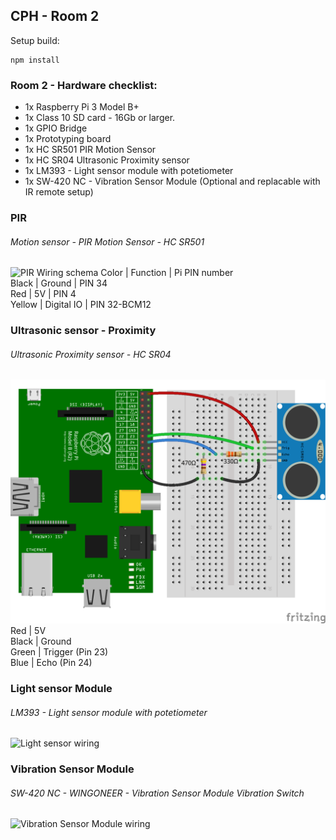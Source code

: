 ## CPH - Room 2

Setup build:
```
npm install
```

### Room 2 - Hardware checklist:
* 1x Raspberry Pi 3 Model B+
* 1x Class 10 SD card - 16Gb or larger.
* 1x GPIO Bridge
* 1x Prototyping board
* 1x HC SR501 PIR Motion Sensor
* 1x HC SR04 Ultrasonic Proximity sensor
* 1x LM393 - Light sensor module with potetiometer
* 1x SW-420 NC - Vibration Sensor Module (Optional and replacable with IR remote setup)



### PIR
###### Motion sensor - PIR Motion Sensor - HC SR501
![PIR Wiring schema](https://cdn-images-1.medium.com/max/1200/1*AmU7xRv5dE3SHJxzUCQfNQ.png)
Color | Function | Pi PIN number   
Black | Ground | PIN 34  
Red | 5V | PIN 4  
Yellow | Digital IO | PIN 32-BCM12  

### Ultrasonic sensor - Proximity  
###### Ultrasonic Proximity sensor - HC SR04
![Ultrasonic Wiring schema](https://raw.githubusercontent.com/fivdi/pi-io/master/doc/hc-sr04-two-pin.png)
Red | 5V  
Black | Ground  
Green | Trigger (Pin 23)  
Blue | Echo (Pin 24) 

### Light sensor Module
###### LM393 - Light sensor module with potetiometer
![Light sensor wiring](http://www.uugear.com/wordpress/wp-content/uploads/2014/12/06.jpg)

### Vibration Sensor Module 
###### SW-420 NC - WINGONEER - Vibration Sensor Module Vibration Switch
![Vibration Sensor Module wiring](https://www.piddlerintheroot.com/wp-content/uploads/2017/06/vibration.png)
